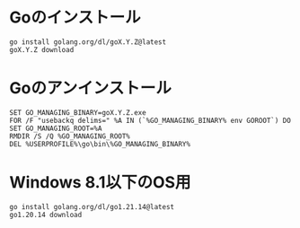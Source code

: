 # Goのインストール

```
go install golang.org/dl/goX.Y.Z@latest
goX.Y.Z download
```

# Goのアンインストール

```
SET GO_MANAGING_BINARY=goX.Y.Z.exe
FOR /F "usebackq delims=" %A IN (`%GO_MANAGING_BINARY% env GOROOT`) DO SET GO_MANAGING_ROOT=%A
RMDIR /S /Q %GO_MANAGING_ROOT%
DEL %USERPROFILE%\go\bin\%GO_MANAGING_BINARY%
```

# Windows 8.1以下のOS用

```
go install golang.org/dl/go1.21.14@latest
go1.20.14 download
```

